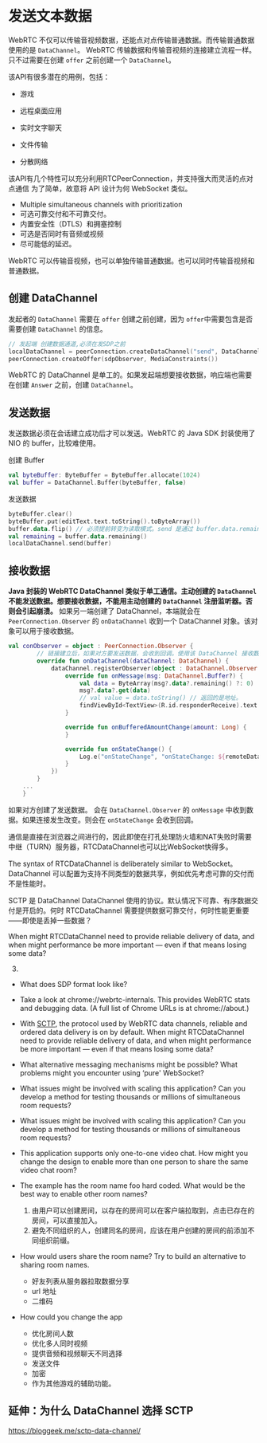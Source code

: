 # 发送文本数据

WebRTC 不仅可以传输音视频数据，还能点对点传输普通数据。而传输普通数据使用的是 `DataChannel`。 WebRTC 传输数据和传输音视频的连接建立流程一样。只不过需要在创建 `offer` 之前创建一个 `DataChannel`。

该API有很多潜在的用例，包括：

- 游戏

- 远程桌面应用

- 实时文字聊天

- 文件传输

- 分散网络

该API有几个特性可以充分利用RTCPeerConnection，并支持强大而灵活的点对点通信
为了简单，故意将 API 设计为何 WebSocket 类似。

- Multiple simultaneous channels with prioritization
- 可选可靠交付和不可靠交付。
- 内置安全性（DTLS）和拥塞控制
- 可选是否同时有音频或视频
- 尽可能低的延迟。



WebRTC 可以传输音视频，也可以单独传输普通数据。也可以同时传输音视频和普通数据。

## 创建 DataChannel

发起者的 `DataChannel` 需要在 `offer` 创建之前创建，因为 `offer`中需要包含是否需要创建 `DataChannel` 的信息。

```kotlin
// 发起端 创建数据通道,必须在发SDP之前
localDataChannel = peerConnection.createDataChannel("send", DataChannel.Init())
peerConnection.createOffer(sdpObserver, MediaConstraints())
```

WebRTC 的 DataChannel 是单工的。如果发起端想要接收数据，响应端也需要在创建 `Answer` 之前，创建 `DataChannel`。

## 发送数据

发送数据必须在会话建立成功后才可以发送。WebRTC 的 Java SDK 封装使用了 NIO 的 buffer，比较难使用。

创建 Buffer

```kotlin
val byteBuffer: ByteBuffer = ByteBuffer.allocate(1024)
val buffer = DataChannel.Buffer(byteBuffer, false)
```

发送数据

```kotlin
byteBuffer.clear()
byteBuffer.put(editText.text.toString().toByteArray())
buffer.data.flip() // 必须提前转变为读取模式。send 是通过 buffer.data.remaining() 获取数据大小的。
val remaining = buffer.data.remaining()
localDataChannel.send(buffer)
```

## 接收数据

**Java 封装的 WebRTC DataChannel 类似于单工通信。主动创建的 `DataChannel` 不能发送数据。想要接收数据，不能用主动创建的 `DataChannel` 注册监听器。否则会引起崩溃。** 如果另一端创建了 DataChannel，本端就会在 `PeerConnection.Observer` 的 `onDataChannel` 收到一个 DataChannel 对象。该对象可以用于接收数据。

```kotlin
val conObserver = object : PeerConnection.Observer {
        // 链接建立后，如果对方要发送数据，会收到回调。使用该 DataChannel 接收数据。
        override fun onDataChannel(dataChannel: DataChannel) {
            dataChannel.registerObserver(object : DataChannel.Observer {
                override fun onMessage(msg: DataChannel.Buffer?) {
                    val data = ByteArray(msg?.data?.remaining() ?: 0)
                    msg?.data?.get(data)
                    // val value = data.toString() // 返回的是地址。
                    findViewById<TextView>(R.id.responderReceive).text = String(data)
                }

                override fun onBufferedAmountChange(amount: Long) {
                }

                override fun onStateChange() {
                    Log.e("onStateChange", "onStateChange: ${remoteDataChannel.state()}")
                }
            })
        }
    ...
    }
```

如果对方创建了发送数据。 会在 `DataChannel.Observer` 的 `onMessage` 中收到数据。如果连接发生改变。则会在 `onStateChange` 会收到回调。

通信是直接在浏览器之间进行的，因此即使在打孔处理防火墙和NAT失败时需要中继（TURN）服务器，RTCDataChannel也可以比WebSocket快得多。

The syntax of RTCDataChannel is deliberately similar to WebSocket。 DataChannel 可以配置为支持不同类型的数据共享，例如优先考虑可靠的交付而不是性能时。

SCTP 是 DataChannel DataChannel 使用的协议。默认情况下可靠、有序数据交付是开启的。何时 RTCDataChannel 需要提供数据可靠交付，何时性能更重要——即使是丢掉一些数据？

When might RTCDataChannel need to provide reliable delivery of data, and when might performance be more important — even if that means losing some data?


3. 


- What does SDP format look like?

- Take a look at chrome://webrtc-internals. This provides WebRTC stats and debugging data. (A full list of Chrome URLs is at chrome://about.)

- With [SCTP](https://bloggeek.me/sctp-data-channel/), the protocol used by WebRTC data channels, reliable and ordered data delivery is on by default. When might RTCDataChannel need to provide reliable delivery of data, and when might performance be more important — even if that means losing some data?

- What alternative messaging mechanisms might be possible? What problems might you encounter using ‘pure' WebSocket?

- What issues might be involved with scaling this application? Can you develop a method for testing thousands or millions of simultaneous room requests?

- What issues might be involved with scaling this application? Can you develop a method for testing thousands or millions of simultaneous room requests?

- This application supports only one-to-one video chat. How might you change the design to enable more than one person to share the same video chat room?

- The example has the room name foo hard coded. What would be the best way to enable other room names?
    1. 由用户可以创建房间，以存在的房间可以在客户端拉取到，点击已存在的房间，可以直接加入。
    2. 避免不同组织的人，创建同名的房间，应该在用户创建的房间的前添加不同组织前缀。

- How would users share the room name? Try to build an alternative to sharing room names.
    - 好友列表从服务器拉取数据分享
    - url 地址
    - 二维码
 
- How could you change the app
    - 优化房间人数
    - 优化多人同时视频
    - 提供音频和视频聊天不同选择
    - 发送文件
    - 加密
    - 作为其他游戏的辅助功能。




## 延伸：为什么 DataChannel 选择 SCTP

https://bloggeek.me/sctp-data-channel/